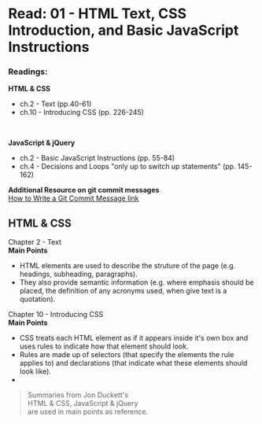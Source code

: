 # Read: 01 - HTML Text, CSS Introduction, and Basic JavaScript Instructions

### Readings:
**HTML & CSS**
- ch.2 - Text (pp.40-61)
- ch.10 - Introducing CSS (pp. 226-245)
<br>

**JavaScript & jQuery**
- ch.2 - Basic JavaScript Instructions (pp. 55-84)
- ch.4 - Decisions and Loops "only up to switch up statements" (pp. 145-162)

**Additional Resource on git commit messages**<br>
[How to Write a Git Commit Message link](https://chris.beams.io/posts/git-commit/)

## HTML & CSS 
Chapter 2 - Text
<br>
**Main Points**
- HTML elements are used to describe the struture of the page (e.g. headings, subheading, paragraphs).
- They also provide semantic information (e.g. where emphasis should be placed, the definition of any acronyms used, when give text is a quotation).

Chapter 10 - Introducing CSS
<br>
**Main Points**
- CSS treats each HTML element as if it appears inside it's own box and uses rules to indicate how that element should look.
- Rules are made up of selectors (that specify the elements the rule applies to) and declarations (that indicate what these elements should look like).
- 









>Summaries from Jon Duckett's<br>
>HTML & CSS, JavaScript & jQuery <br>
>are used in main points as reference. 
